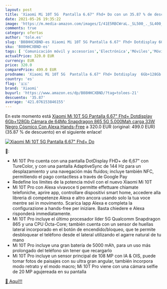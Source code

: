 ```yaml
---
layout: post
title: 'Xiaomi Mi 10T 5G  Pantalla 6.67" Fhd+ Do con un 35.87 % de descuento'
date: 2021-05-26 19:35:22
image: 'https://m.media-amazon.com/images/I/41E5RBCWraL._SL500_._SL400_.jpg'
comments: true
category: ofertas
author: 'tole.es'
slug: 'B08HHCXBND-es Xiaomi Mi 10T 5G Pantalla 6.67" Fhd+ Dotdisplay 6Gb+128Gb...'
sku: 'B08HHCXBND-es'
tags: [ 'Comunicación móvil y accesorios','Electrónica','Móviles','Móviles y smartphones libres','alexa','xiaomi', ]
actualPrice: 320.0 EUR
currency: EUR
price: 320.0
comparePrice: 499.0 EUR
prodname: 'Xiaomi Mi 10T 5G  Pantalla 6.67" Fhd+ Dotdisplay  6Gb+128Gb  Cámara de 64Mp  Snapdragon 865 5G  5.000Mah carga 33W  Negro Cósmico  Con Alexa Hands-Free'
country: 'es'
flag: '🇪🇸'
brand: 'Xiaomi'
buyurl: 'https://www.amazon.es/dp/B08HHCXBND/?tag=tolees-21'
descuento: '35.87'
average: '421.076153846155'
---
```


En este momento está [Xiaomi Mi 10T 5G  Pantalla 6.67" Fhd+ Dotdisplay  6Gb+128Gb  Cámara de 64Mp  Snapdragon 865 5G  5.000Mah carga 33W  Negro Cósmico  Con Alexa Hands-Free](https://www.amazon.es/dp/B08HHCXBND/?tag=tolees-21) a 320.0 EUR (original: 499.0 EUR) (35.87 %  de descuento) en el siguiente enlace!

[![Xiaomi Mi 10T 5G  Pantalla 6.67" Fhd+ Do](https://m.media-amazon.com/images/I/41E5RBCWraL._SL500_._SL400_.jpg)](https://www.amazon.es/dp/B08HHCXBND/?tag=tolees-21)

🔎:

- Mi 10T Pro cuenta con una pantalla DotDisplay FHD+ de 6,67" con TureColor, y con una pantalla AdaptiveSync de 144 Hz para un desplazamiento y una navegación más fluidos; incluye también NFC, permitiendo el pago contactless a través de Google Pay
- Redefine los límites de la potencia móvil con el nuevo Xiaomi Mi 10T
- Mi 10T Pro con Alexa vivavoce ti permitte effettuare chiamate telefoniche, aprire app, controllare dispositivi smart home, accedere alla libreria di competenze Alexa e altro ancora usando solo la tua voce mentre sei in movimento. Scarica lapp Alexa e completa la configurazione a hands-free per iniziare. Basta chiedere e Alexa risponderà immediatamente.
- Mi 10T Pro incluye el último procesador líder 5G Qualcomm Snapdragon 865 y una CPU Octa-Core; también cuenta con un sensor de huellas lateral incorporado en el botón de encendido/bloqueo, que te permite desbloquear el teléfono desde el lateral utilizando el agarre natural de tu mano
- Mi 10T Pro incluye una gran batería de 5000 mAh, para un uso más prolongado del teléfono sin tener que recargarlo
- Mi 10T Pro incluye un sensor principal de 108 MP con IA & OIS, puede tomar fotos de paisajes con su ultra gran angular, también incorpora modo retrato y el modo macro; Mi 10T Pro viene con una cámara selfie de 20 MP agujereada en su pantalla

[🛒 Aquí!!!](https://www.amazon.es/dp/B08HHCXBND/?tag=tolees-21)
